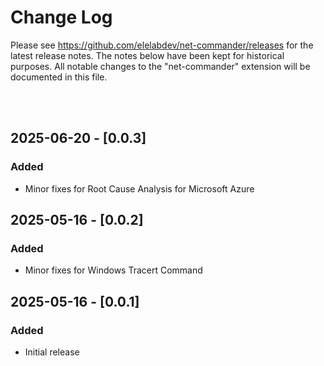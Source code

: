 # Change Log
Please see https://github.com/elelabdev/net-commander/releases for the latest release notes. The notes below have been kept for historical purposes.
All notable changes to the "net-commander" extension will be documented in this file.

<br><br>
## 2025-06-20 - [0.0.3]
### Added
- Minor fixes for Root Cause Analysis for Microsoft Azure

## 2025-05-16 - [0.0.2]
### Added
- Minor fixes for Windows Tracert Command

## 2025-05-16 - [0.0.1]
### Added
- Initial release
